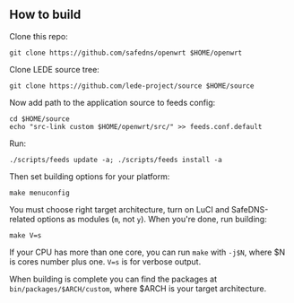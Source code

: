 ## How to build

Clone this repo:

```
git clone https://github.com/safedns/openwrt $HOME/openwrt
```

Clone LEDE source tree:

```
git clone https://github.com/lede-project/source $HOME/source
```

Now add path to the application source to feeds config:

```
cd $HOME/source
echo "src-link custom $HOME/openwrt/src/" >> feeds.conf.default
```

Run:

```
./scripts/feeds update -a; ./scripts/feeds install -a
```

Then set building options for your platform:

```
make menuconfig
```

You must choose right target architecture, turn on LuCI and SafeDNS-related
options as modules (`m`, not `y`). When you're done, run building:

```
make V=s
```

If your CPU has more than one core, you can run `make` with `-j$N`, where $N is
cores number plus one. `V=s` is for verbose output.

When building is complete you can find the packages at `bin/packages/$ARCH/custom`,
where $ARCH is your target architecture.
